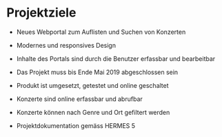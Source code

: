 # Projektziele

- Neues Webportal zum Auflisten und Suchen von Konzerten
- Modernes und responsives Design
- Inhalte des Portals sind durch die Benutzer erfassbar und bearbeitbar
- Das Projekt muss bis Ende Mai 2019 abgeschlossen sein

- Produkt ist umgesetzt, getestet und online geschaltet
- Konzerte sind online erfassbar und abrufbar
- Konzerte können nach Genre und Ort gefiltert werden
- Projektdokumentation gemäss HERMES 5
